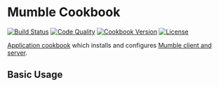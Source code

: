 # Mumble Cookbook
[![Build Status](https://img.shields.io/travis/johnbellone/mumble-cookbook.svg)](https://travis-ci.org/johnbellone/mumble-cookbook)
[![Code Quality](https://img.shields.io/codeclimate/github/johnbellone/mumble-cookbook.svg)](https://codeclimate.com/github/johnbellone/mumble-cookbook)
[![Cookbook Version](https://img.shields.io/cookbook/v/mumble.svg)](https://supermarket.chef.io/cookbooks/mumble)
[![License](https://img.shields.io/badge/license-Apache_2-blue.svg)](https://www.apache.org/licenses/LICENSE-2.0)

[Application cookbook][0] which installs and configures
[Mumble client and server][1].

## Basic Usage

[0]: http://blog.vialstudios.com/the-environment-cookbook-pattern#theapplicationcookbook
[1]: https://wiki.mumble.info/wiki/Murmurguide
